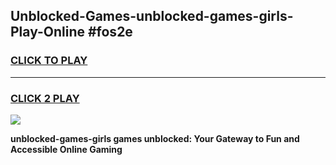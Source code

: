 
## Unblocked-Games-unblocked-games-girls-Play-Online #fos2e
<h3>
<a href="https://news.freeplayer.one?title=unblocked-games-girls&ref=3">CLICK TO PLAY</a></h3>
<hr>

<h3>
<a href="https://news.freeplayer.one?title=unblocked-games-girls&ref=3">CLICK 2 PLAY</a>
  
</h3>

<a href="https://news.freeplayer.one?title=unblocked-games-girls&ref=3"><img src="https://clearcache.store/games.png"></a>


**unblocked-games-girls games unblocked: Your Gateway to Fun and Accessible Online Gaming**
